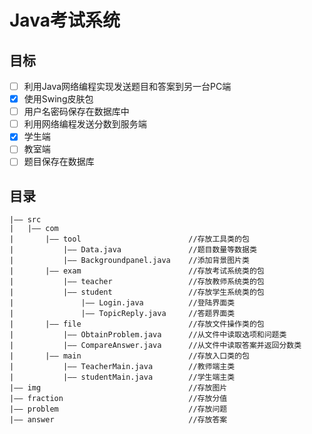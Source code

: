 # Java考试系统

## 目标

- [ ] 利用Java网络编程实现发送题目和答案到另一台PC端 
- [x] 使用Swing皮肤包
- [ ] 用户名密码保存在数据库中
- [ ] 利用网络编程发送分数到服务端
- [x] 学生端
- [ ] 教室端
- [ ] 题目保存在数据库

## 目录

```
|—— src			
|	|—— com	
|		|——	tool						//存放工具类的包
|			|——	Data.java				//题目数量等数据类
|			|——	Backgroundpanel.java	//添加背景图片类
|		|——	exam						//存放考试系统类的包
|			|——	teacher					//存放教师系统类的包
|			|—— student					//存放学生系统类的包
|				|——	Login.java			//登陆界面类
|				|——	TopicReply.java		//答题界面类
|		|——	file						//存放文件操作类的包
|			|——	ObtainProblem.java		//从文件中读取选项和问题类
|			|——	CompareAnswer.java		//从文件中读取答案并返回分数类
|		|——	main						//存放入口类的包
|			|——	TeacherMain.java		//教师端主类
|			|——	studentMain.java		//学生端主类
|——	img									//存放图片
|——	fraction							//存放分值
|——	problem								//存放问题
|——	answer								//存放答案
```

